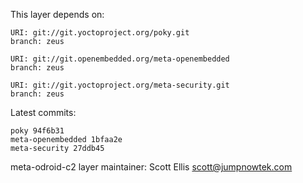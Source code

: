 This layer depends on:

    URI: git://git.yoctoproject.org/poky.git
    branch: zeus 

    URI: git://git.openembedded.org/meta-openembedded
    branch: zeus 

    URI: git://git.yoctoproject.org/meta-security.git
    branch: zeus 

Latest commits:

    poky 94f6b31 
    meta-openembedded 1bfaa2e
    meta-security 27ddb45 

meta-odroid-c2 layer maintainer: Scott Ellis <scott@jumpnowtek.com>

